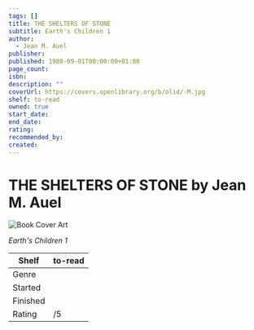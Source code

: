 ```yaml
---
tags: []
title: THE SHELTERS OF STONE
subtitle: Earth's Children 1
author:
  - Jean M. Auel
publisher:
published: 1980-09-01T00:00:00+01:00
page_count:
isbn:
description: ""
coverUrl: https://covers.openlibrary.org/b/olid/-M.jpg
shelf: to-read
owned: true
start_date:
end_date:
rating:
recommended_by:
created:
---
```


# THE SHELTERS OF STONE by Jean M. Auel

![Book Cover Art](https://covers.openlibrary.org/b/olid/-M.jpg)

_Earth's Children 1_

| Shelf | to-read |
| --- | --- |
| Genre |  |
| Started |  |
| Finished |  |
| Rating | /5 |

